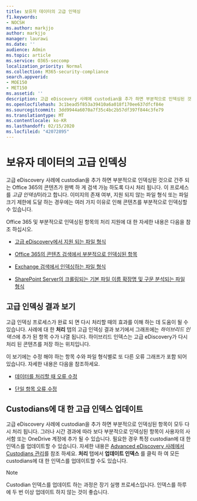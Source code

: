 ```yaml
---
title: 보유자 데이터의 고급 인덱싱
f1.keywords:
- NOCSH
ms.author: markjjo
author: markjjo
manager: laurawi
ms.date: ''
audience: Admin
ms.topic: article
ms.service: O365-seccomp
localization_priority: Normal
ms.collection: M365-security-compliance
search.appverid:
- MOE150
- MET150
ms.assetid: ''
description: 고급 eDiscovery 사례에 custodian을 추가 하면 부분적으로 인덱싱된 것으로 간주 되는 Office 365의 콘텐츠가 완벽 하 게 검색 가능 하도록 다시 처리 됩니다.
ms.openlocfilehash: 3c1bead5f853a39410a6a018f170ee637dfcf84e
ms.sourcegitcommit: 3dd9944a6070a7f35c4bc2b57df397f844c3fe79
ms.translationtype: MT
ms.contentlocale: ko-KR
ms.lasthandoff: 02/15/2020
ms.locfileid: "42072895"
---
```

# <a name="advanced-indexing-of-custodian-data"></a>보유자 데이터의 고급 인덱싱

고급 eDiscovery 사례에 custodian을 추가 하면 부분적으로 인덱싱된 것으로 간주 되는 Office 365의 콘텐츠가 완벽 하 게 검색 가능 하도록 다시 처리 됩니다.  이 프로세스를 *고급 인덱싱*이라고 합니다. 이미지의 존재 여부, 지원 되지 않는 파일 형식 또는 파일 크기 제한에 도달 하는 경우에는 여러 가지 이유로 인해 콘텐츠를 부분적으로 인덱싱할 수 있습니다.

Office 365 및 부분적으로 인덱싱된 항목의 처리 지원에 대 한 자세한 내용은 다음을 참조 하십시오.

- [고급 eDiscovery에서 지원 되는 파일 형식](supported-filetypes-ediscovery20.md)

- [Office 365의 콘텐츠 검색에서 부분적으로 인덱싱된 항목](partially-indexed-items-in-content-search.md)

- [Exchange 검색에서 인덱싱하는 파일 형식](https://docs.microsoft.com/exchange/file-formats-indexed-by-exchange-search-exchange-2013-help)

- [SharePoint Server의 크롤링되는 기본 파일 이름 확장명 및 구문 분석되는 파일 형식](https://docs.microsoft.com/SharePoint/technical-reference/default-crawled-file-name-extensions-and-parsed-file-types)

## <a name="viewing-advanced-indexing-results"></a>고급 인덱싱 결과 보기

고급 인덱싱 프로세스가 완료 되 면 다시 처리할 때의 효과를 이해 하는 데 도움이 될 수 있습니다.  사례에 대 한 **처리** 탭의 고급 인덱싱 결과 보기에서 그래프에는 *하이브리드 인덱스*에 추가 된 항목 수가 나열 됩니다.  하이브리드 인덱스는 고급 eDiscovery가 다시 처리 된 콘텐츠를 저장 하는 위치입니다.

이 보기에는 수정 해야 하는 항목 수와 파일 형식별로 또 다른 오류 그래프가 포함 되어 있습니다. 자세한 내용은 다음을 참조하세요.

- [데이터를 처리할 때 오류 수정](error-remediation.md)

- [단일 항목 오류 수정](single-item-error-remediation.md)

## <a name="updating-the-advanced-index-for-custodians"></a>Custodians에 대 한 고급 인덱스 업데이트

고급 eDiscovery 사례에 custodian을 추가 하면 부분적으로 인덱싱된 항목이 모두 다시 처리 됩니다. 그러나 시간 경과에 따라 보다 부분적으로 인덱싱된 항목이 사용자의 사서함 또는 OneDrive 계정에 추가 될 수 있습니다.  필요한 경우 특정 custodian에 대 한 인덱스를 업데이트할 수 있습니다. 자세한 내용은 [Advanced eDiscovery 사례에서 Custodians 관리](manage-new-custodians.md#re-index-custodian-data)를 참조 하세요. **처리** 탭에서 **업데이트 인덱스** 를 클릭 하 여 모든 custodians에 대 한 인덱스를 업데이트할 수도 있습니다.

> [!NOTE]
> Custodian 인덱스를 업데이트 하는 과정은 장기 실행 프로세스입니다. 인덱스를 하루에 두 번 이상 업데이트 하지 않는 것이 좋습니다.
